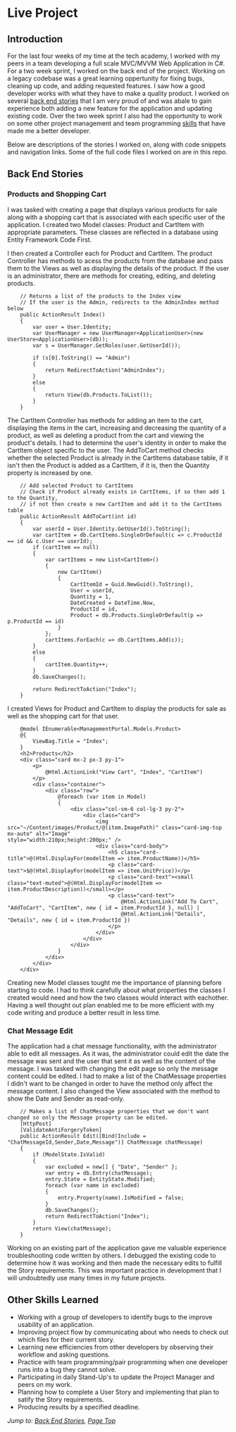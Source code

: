 # Live Project

## Introduction
For the last four weeks of my time at the tech academy, I worked with my peers in a team developing a full scale MVC/MVVM Web Application in C#. For a two week sprint, I worked on the back end of the project. Working on a legacy codebase was a great learning oppertunity for fixing bugs, cleaning up code, and adding requested features. I saw how a good developer works with what they have to make a quality product. I worked on several [back end stories](#back-end-stories) that I am very proud of and was abale to gain experience both adding a new feature for the application and updating existing code. Over the two week sprint I also had the opportunity to work on some other project management and team programming [skills](#other-skills-learned) that have made me a better developer.

Below are descriptions of the stories I worked on, along with code snippets and navigation links. Some of the full code files I worked on are in this repo.

## Back End Stories
### Products and Shopping Cart
I was tasked with creating a page that displays various products for sale along with a shopping cart that is associated with each specific user of the application. I created two Model classes: Product and CartItem with appropriate parameters. These classes are reflected in a database using Entity Framework Code First.
   
I then created a Controller each for Product and CartItem. The product Controller has methods to acess the products from the database and pass them to the Views as well as displaying the details of the product. If the user is an administrator, there are methods for creating, editing, and deleting products.

        // Returns a list of the products to the Index view
        // If the user is the Admin, redirects to the AdminIndex method below
        public ActionResult Index()
        {
            var user = User.Identity;
            var UserManager = new UserManager<ApplicationUser>(new UserStore<ApplicationUser>(db));
            var s = UserManager.GetRoles(user.GetUserId());

            if (s[0].ToString() == "Admin")
            {
                return RedirectToAction("AdminIndex");
            }
            else
            {
                return View(db.Products.ToList());
            } 
        }

The CartItem Controller has methods for adding an item to the cart, displaying the items in the cart, increasing and decreasing the quantity of a product, as well as deleting a product from the cart and viewing the product's details. I had to determine the user's identity in order to make the CartItem object specific to the user. The AddToCart method checks whether the selected Product is already in the CartItems database table, if it isn't then the Product is added as a CartItem, if it is, then the Quantity property is increased by one.

        // Add selected Product to CartItems
        // Check if Product already exists in CartItems, if so then add 1 to the Quantity, 
        // if not then create a new CartItem and add it to the CartItems table
        public ActionResult AddToCart(int id)
        {
            var userId = User.Identity.GetUserId().ToString();
            var cartItem = db.CartItems.SingleOrDefault(c => c.ProductId == id && c.User == userId);
            if (cartItem == null)
            {
                var cartItems = new List<CartItem>()
                {
                    new CartItem()
                    {
                        CartItemId = Guid.NewGuid().ToString(),
                        User = userId,
                        Quantity = 1,
                        DateCreated = DateTime.Now,
                        ProductId = id,
                        Product = db.Products.SingleOrDefault(p => p.ProductId == id)
                    }
                };
                cartItems.ForEach(c => db.CartItems.Add(c));
            }
            else
            {
                cartItem.Quantity++;
            }
            db.SaveChanges();

            return RedirectToAction("Index");
        }
        
I created Views for Product and CartItem to display the products for sale as well as the shopping cart for that user.

        @model IEnumerable<ManagementPortal.Models.Product>
        @{
            ViewBag.Title = "Index";
        }
        <h2>Products</h2>
        <div class="card mx-2 px-3 py-1">
            <p>
                @Html.ActionLink("View Cart", "Index", "CartItem")
            </p>
            <div class="container">
                <div class="row">
                    @foreach (var item in Model)
                    {
                        <div class="col-sm-6 col-lg-3 py-2">
                            <div class="card">
                                <img src="~/Content/images/Product/@(item.ImagePath)" class="card-img-top mx-auto" alt="Image"                                              style="width:210px;height:200px;" />
                                <div class="card-body">
                                    <h5 class="card-title">@(Html.DisplayFor(modelItem => item.ProductName))</h5>
                                    <p class="card-text">$@(Html.DisplayFor(modelItem => item.UnitPrice))</p>
                                    <p class="card-text"><small class="text-muted">@(Html.DisplayFor(modelItem =>                                                               item.ProductDescription))</small></p>
                                    <p class="card-text">
                                        @Html.ActionLink("Add To Cart", "AddToCart", "CartItem", new { id = item.ProductId }, null) |
                                        @Html.ActionLink("Details", "Details", new { id = item.ProductId })
                                    </p>
                                </div>
                            </div>
                        </div>
                    }
                </div>
            </div>
        </div>

Creating new Model classes tought me the importance of planning before starting to code. I had to think carefully about what properties the classes I created would need and how the two classes would interact with eachother. Having a well thought out plan enabled me to be more efficient with my code writing and produce a better result in less time.

### Chat Message Edit
The application had a chat message functionality, with the administrator able to edit all messages. As it was, the administrator could edit the date the message was sent and the user that sent it as well as the content of the message. I was tasked with changing the edit page so only the message content could be edited. I had to make a list of the ChatMessage properties I didn't want to be changed in order to have the method only affect the message content. I also changed the View associated with the method to show the Date and Sender as read-only.

        // Makes a list of ChatMessage properties that we don't want changed so only the Message property can be edited.
        [HttpPost]
        [ValidateAntiForgeryToken]
        public ActionResult Edit([Bind(Include = "ChatMessageId,Sender,Date,Message")] ChatMessage chatMessage)
        {
            if (ModelState.IsValid)
            {
                var excluded = new[] { "Date", "Sender" };
                var entry = db.Entry(chatMessage);
                entry.State = EntityState.Modified;
                foreach (var name in excluded)
                {
                    entry.Property(name).IsModified = false;
                }
                db.SaveChanges();
                return RedirectToAction("Index");
            }
            return View(chatMessage);
        }
        
Working on an existing part of the application gave me valuable experience troubleshooting code written by others. I debugged the existing code to determine how it was working and then made the necessary edits to fulfill the Story requirements. This was important practice in development that I will undoubtedly use many times in my future projects.

## Other Skills Learned
* Working with a group of developers to identify bugs to the improve usability of an application.
* Improving project flow by communicating about who needs to check out which files for their current story.
* Learning new efficiencies from other developers by observing their workflow and asking questions.  
* Practice with team programming/pair programming when one developer runs into a bug they cannot solve.
* Participating in daily Stand-Up's to update the Project Manager and peers on my work.
* Planning how to complete a User Story and implementing that plan to satify the Story requirements.
* Producing results by a specified deadline.
  
*Jump to: [Back End Stories](#back-end-stories), [Page Top](#live-project)*
